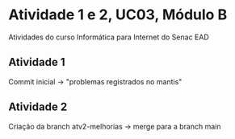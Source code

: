 # Atividade 1 e 2, UC03, Módulo B

Atividades do curso Informática para Internet do Senac EAD

## Atividade 1

Commit inicial -> "problemas registrados no mantis"

## Atividade 2

Criação da branch atv2-melhorias -> merge para a branch main
